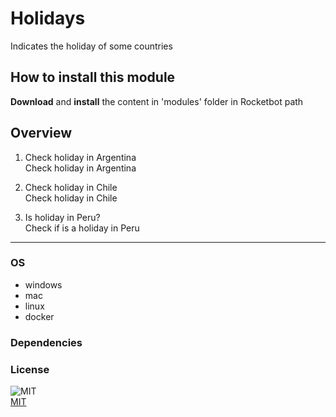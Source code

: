 # Holidays
  
Indicates the holiday of some countries  

## How to install this module
  
__Download__ and __install__ the content in 'modules' folder in Rocketbot path  



## Overview


1. Check holiday in Argentina  
Check holiday in Argentina

2. Check holiday in Chile  
Check holiday in Chile

3. Is holiday in Peru?  
Check if is a holiday in Peru  




----
### OS

- windows
- mac
- linux
- docker

### Dependencies

### License
  
![MIT](https://camo.githubusercontent.com/107590fac8cbd65071396bb4d04040f76cde5bde/687474703a2f2f696d672e736869656c64732e696f2f3a6c6963656e73652d6d69742d626c75652e7376673f7374796c653d666c61742d737175617265)  
[MIT](http://opensource.org/licenses/mit-license.ph)